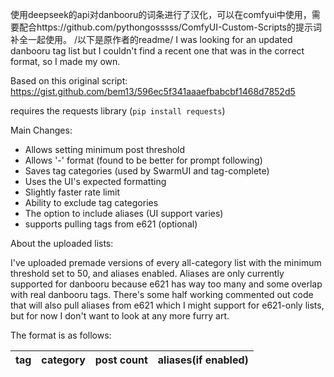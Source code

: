 使用deepseek的api对danbooru的词条进行了汉化，可以在comfyui中使用，需要配合https://github.com/pythongosssss/ComfyUI-Custom-Scripts的提示词补全一起使用。
/以下是原作者的readme/
I was looking for an updated danbooru tag list but I couldn't find a recent one that was in the correct format, so I made my own.

Based on this original script: https://gist.github.com/bem13/596ec5f341aaaefbabcbf1468d7852d5

requires the requests library (`pip install requests`)

Main Changes:
- Allows setting minimum post threshold
- Allows '-' format (found to be better for prompt following)
- Saves tag categories (used by SwarmUI and tag-complete)
- Uses the UI's expected formatting
- Slightly faster rate limit
- Ability to exclude tag categories
- The option to include aliases (UI support varies)
- supports pulling tags from e621 (optional)

About the uploaded lists:

I've uploaded premade versions of every all-category list with the minimum threshold set to 50, and aliases enabled. Aliases are only currently supported for danbooru because e621 has way too many and some overlap with real danbooru tags. There's some half working commented out code that will also pull aliases from e621 which I might support for e621-only lists, but for now I don't want to look at any more furry art.

The format is as follows:

|tag|category|post count|aliases(if enabled)|
|---|--------|----------|-----------------------------------------|
